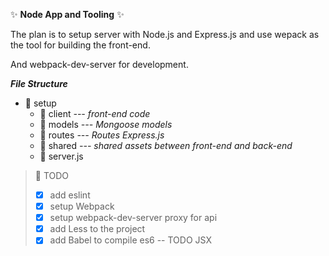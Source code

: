 :sparkles: **Node App and Tooling** :sparkles:

The plan is to setup server with Node.js and Express.js
and use wepack as the tool for building the front-end.

And webpack-dev-server for development.

***File Structure***

* :file_folder: setup
    * :file_folder: client *--- front-end code*
    * :file_folder: models *--- Mongoose models*
    * :file_folder: routes *--- Routes Express.js*
    * :file_folder: shared *--- shared assets between front-end and back-end*
    * :page_facing_up: server.js

> :pencil: TODO
> - [x] add eslint
> - [x] setup Webpack
> - [x] setup webpack-dev-server proxy for api
> - [x] add Less to the project
> - [x] add Babel to compile es6 -- TODO JSX

